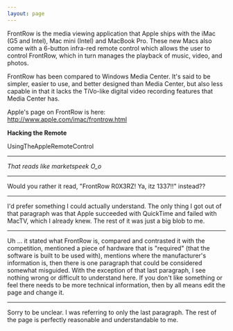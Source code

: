 ```yaml
---
layout: page
---
```


FrontRow is the media viewing application that Apple ships with the iMac (G5 and Intel), Mac mini (Intel) and MacBook Pro. These new Macs  also come with a 6-button infra-red remote control which allows the user to control FrontRow, which in turn manages the playback of music, video, and photos.

FrontRow has been compared to Windows Media Center. It's said to be simpler, easier to use, and better designed than Media Center, but also less capable in that it lacks the TiVo-like digital video recording features that Media Center has.

Apple's page on FrontRow is here: http://www.apple.com/imac/frontrow.html

**Hacking the Remote**

UsingTheAppleRemoteControl

----

*That reads like marketspeek O_o*

----
Would you rather it read, "FrontRow R0X3RZ! Ya, itz 1337!!" instead??

----
I'd prefer something I could actually understand. The only thing I got out of that paragraph was that Apple succeeded with QuickTime and failed with MacTV, which I already knew. The rest of it was just a big blob to me.

----
Uh ... it stated what FrontRow is, compared and contrasted it with the competition, mentioned a piece of hardware that is "required" (that the software is built to be used with), mentions where the manufacturer's information is, then there is one paragraph that could be considered somewhat misguided. With the exception of that last paragraph, I see nothing wrong or difficult to understand here. If you don't like something or feel there needs to be more technical information, then by all means edit the page and change it.

----
Sorry to be unclear. I was referring to only the last paragraph. The rest of the page is perfectly reasonable and understandable to me.
